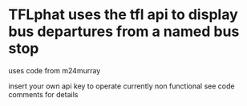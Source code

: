 # TFLphat uses the tfl api to display bus departures from a named bus stop
uses code from m24murray

insert your own api key to operate
currently non functional see code comments for details
